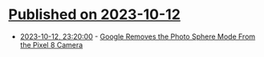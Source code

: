# [Published on 2023-10-12](index.md)

* [2023-10-12, 23:20:00](https://tech.slashdot.org/story/23/10/12/2055222/google-removes-the-photo-sphere-mode-from-the-pixel-8-camera?utm_source=rss1.0mainlinkanon&utm_medium=feed) - [Google Removes the Photo Sphere Mode From the Pixel 8 Camera](https://tech.slashdot.org/story/23/10/12/2055222/google-removes-the-photo-sphere-mode-from-the-pixel-8-camera?utm_source=rss1.0mainlinkanon&utm_medium=feed)
